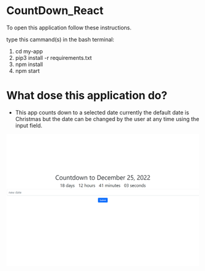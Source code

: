 # CountDown_React
To open this application follow these instructions.  

type this cammand(s) in the bash terminal:

1. cd my-app
2. pip3 install -r requirements.txt
3. npm install
4. npm start

# What dose this application do? 
* This app counts down to a selected date currently the default date is Christmas but the date can be changed by the user at any time using the input field. 

![Alt text](./React_App.png)

